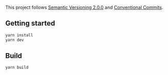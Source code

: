 This project follows [Semantic Versioning 2.0.0](https://semver.org/) and [Conventional Commits](https://www.conventionalcommits.org/). 

## Getting started

```bash
yarn install
yarn dev
```

## Build

```bash
yarn build
```
